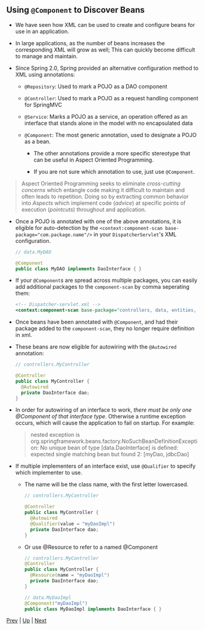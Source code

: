 ## Using `@Component` to Discover Beans

* We have seen how XML can be used to create and configure beans for use in an application.

* In large applications, as the number of beans increases the corresponding XML will grow as well; This can quickly become difficult to manage and maintain.

* Since Spring 2.0, Spring provided an alternative configuration method to XML using annotations:

  * `@Repository`: Used to mark a POJO as a DAO component

  * `@Controller`: Used to mark a POJO as a request handling component for SpringMVC

  * `@Service`: Marks a POJO as a service, an operation offered as an interface that stands alone in the model with no encapsulated data

  * `@Component`: The most generic annotation, used to designate a POJO as a bean.

    * The other annotations provide a more specific stereotype that can be useful in Aspect Oriented Programming.

    * If you are not sure which annotation to use, just use `@Component`.

> Aspect Oriented Programming seeks to eliminate *cross-cutting concerns* which entangle code making it difficult to maintain and often leads to repetition. Doing so by extracting common behavior into *Aspects* which implement code (*advice*) at specific points of execution (*pointcuts*) throughout and application.

* Once a POJO is annotated with one of the above annotations, it is eligible for auto-detection by the `<context:component-scan base-package="com.package.name"/>` in your `DispatcherServlet`'s XML configuration.

  ```java
  // data.MyDAO

  @Component
  public class MyDAO implements DaoInterface { }
  ```

* If your `@Component`s are spread across multiple packages, you can easily add additional packages to the `component-scan` by comma seperating them:

  ```xml
  <!-- Dispatcher-servlet.xml -->
  <context:component-scan base-package="controllers, data, entities, etc"/>
  ```

* Once beans have been annotated with `@Component`, and had their package added to the `component-scan`, they no longer require definition in xml.

* These beans are now eligible for autowiring with the `@Autowired` annotation:

  ```java
  // controllers.MyController

  @Controller
  public class MyController {
    @Autowired
    private DaoInterface dao;
  }
  ```

* In order for autowiring of an interface to work, _there must be only one @Component of that interface type_. Otherwise a runtime exception occurs, which will cause the application to fail on startup. For example:

  > nested exception is org.springframework.beans.factory.NoSuchBeanDefinitionException: No unique bean of type [data.DaoInterface] is defined: expected single matching bean but found 2: [myDao, jdbcDao]

* If multiple implementers of an interface exist, use `@Qualifier` to specify which implementer to use.

  * The name will be the class name, with the first letter lowercased.

    ```java
    // controllers.MyController

    @Controller
    public class MyController {
      @Autowired
      @Qualifier(value = "myDaoImpl")
      private DaoInterface dao;
    }
    ```

  * Or use @Resource to refer to a named @Component

    ```java
    // controllers.MyController
    @Controller
    public class MyController {
      @Resource(name = "myDaoImpl")
      private DaoInterface dao;
    }
    ```

    ```java
    // data.MyDaoImpl
    @Component("myDaoImpl")
    public class MyDaoImpl implements DaoInterface { }
    ```

[Prev](webappcontext.md) | [Up](../README.md) | [Next](singleton.md)
